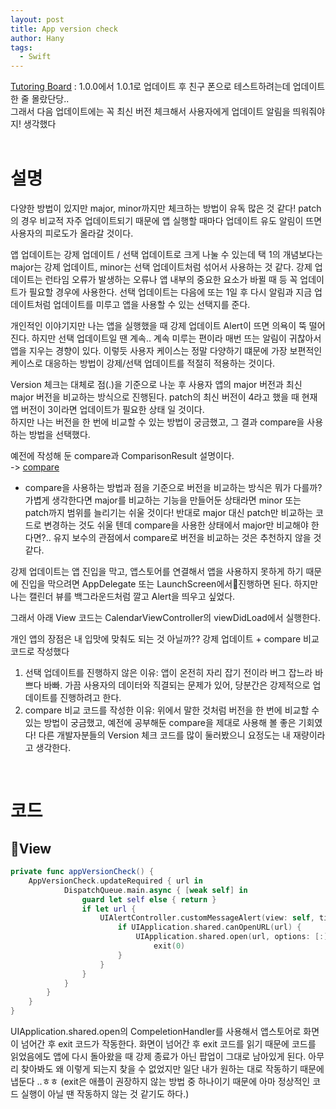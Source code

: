 ```yaml
---
layout: post
title: App version check
author: Hany
tags:
  - Swift
---
```

[Tutoring Board](https://ha-ny.github.io/2023-10-25/Tutoring-Board-%EA%B3%BC%EC%99%B8-%EC%9D%BC%EC%A0%95-%EA%B4%80%EB%A6%AC)  : 1.0.0에서 1.0.1로 업데이트 후 친구 폰으로 테스트하려는데 업데이트 한 줄 몰랐단당.. <br>
그래서 다음 업데이트에는 꼭 최신 버전 체크해서 사용자에게 업데이트 알림을 띄워줘야지! 생각했다
<br>
<br>


# 설명

다양한 방법이 있지만 major, minor까지만 체크하는 방법이 유독 많은 것 같다! patch의 경우 비교적 자주 업데이트되기 때문에 앱 실행할 때마다 업데이트 유도 알림이 뜨면 사용자의 피로도가 올라갈 것이다.<br>

앱 업데이트는 강제 업데이트 / 선택 업데이트로 크게 나눌 수 있는데 택 1의 개념보다는 major는 강제 업데이트, minor는 선택 업데이트처럼 섞어서 사용하는 것 같다. 강제 업데이트는 런타임 오류가 발생하는 오류나 앱 내부의 중요한 요소가 바뀔 때 등 꼭 업데이트가 필요할 경우에 사용한다. 선택 업데이트는 다음에 또는 1일 후 다시 알림과 지금 업데이트처럼 업데이트를 미루고 앱을 사용할 수 있는 선택지를 준다.<br>

개인적인 이야기지만 나는 앱을 실행했을 때 강제 업데이트 Alert이 뜨면 의욕이 뚝 떨어진다. 하지만 선택 업데이트일 땐 계속.. 계속 미루는 편이라 매번 뜨는 알림이 귀찮아서 앱을 지우는 경향이 있다. 이렇듯 사용자 케이스는 정말 다양하기 떄문에 가장 보편적인 케이스로 대응하는 방법이 강제/선택 업데이트를 적절히 적용하는 것이다.<br>

Version 체크는 대체로 점(.)을 기준으로 나눈 후 사용자 앱의 major 버전과 최신 major 버전을 비교하는 방식으로 진행된다. patch의 최신 버전이 4라고 했을 때 현재 앱 버전이 3이라면 업데이트가 필요한 상태 일 것이다.<br>
하지만 나는 버전을 한 번에 비교할 수 있는 방법이 궁금했고, 그 결과  compare을 사용하는 방법을 선택했다.<br>

예전에 작성해 둔 compare과 ComparisonResult 설명이다.<br>
->  [compare](https://ha-ny.github.io/2023-10-01/compare)

- compare을 사용하는 방법과 점을 기준으로 버전을 비교하는 방식은 뭐가 다를까?
가볍게 생각한다면 major를 비교하는 기능을 만들어둔 상태라면 minor 또는 patch까지 범위를 늘리기는 쉬울 것이다! 반대로 major 대신 patch만 비교하는 코드로 변경하는 것도 쉬울 텐데 compare을 사용한 상태에서 major만 비교해야 한다면?.. 유지 보수의 관점에서 compare로 버전을 비교하는 것은 추천하지 않을 것 같다.<br>

강제 업데이트는 앱 진입을 막고, 앱스토어를 연결해서 앱을 사용하지 못하게 하기 때문에 진입을 막으려면 AppDelegate 또는 LaunchScreen에서진행하면 된다. 하지만 나는 캘린더 뷰를 백그라운드처럼 깔고 Alert을 띄우고 싶었다.<br>

그래서 아래 View 코드는 CalendarViewController의 viewDidLoad에서 실행한다.<br>

개인 앱의 장점은 내 입맛에 맞춰도 되는 것 아닐까?? 강제 업데이트 +  compare 비교 코드로 작성했다<br>
1. 선택 업데이트를 진행하지 않은 이유:  앱이 온전히 자리 잡기 전이라 버그 잡느라 바쁘다 바빠. 가끔 사용자의 데이터와 직결되는 문제가 있어, 당분간은 강제적으로 업데이트를 진행하려고 한다.
2. compare 비교 코드를 작성한 이유: 위에서 말한 것처럼 버전을 한 번에 비교할 수 있는 방법이 궁금했고, 예전에 공부해둔 compare을 제대로 사용해 볼 좋은 기회였다! 다른 개발자분들의 Version 체크 코드를 많이 둘러봤으니 요정도는 내 재량이라고 생각한다.
<br>

# 코드
## View

```swift
private func appVersionCheck() {
    AppVersionCheck.updateRequired { url in
            DispatchQueue.main.async { [weak self] in
                guard let self else { return }
                if let url {
                    UIAlertController.customMessageAlert(view: self, title: "appVersionCheckTitle".localized, message: "appVersionCheckMessage".localized) {
                        if UIApplication.shared.canOpenURL(url) {
                            UIApplication.shared.open(url, options: [:]) { _ in
                                exit(0)
                        }
                    }
                }
            }
        }
    }
}
```

UIApplication.shared.open의 CompeletionHandler를 사용해서 앱스토어로 화면이 넘어간 후 exit 코드가 작동한다. 화면이 넘어간 후 exit 코드를 읽기 때문에 코드를 읽었음에도 앱에 다시 돌아왔을 때 강제 종료가 아닌 팝업이 그대로 남아있게 된다. 아무리 찾아봐도 왜 이렇게 되는지 찾을 수 없었지만 일단 내가 원하는 대로 작동하기 때문에 냅둔다 ..ㅎㅎ (exit은 애플이 권장하지 않는 방법 중 하나이기 때문에 아마 정상적인 코드 실행이 아닐 땐 작동하지 않는 것 같기도 하다.)
<br>
